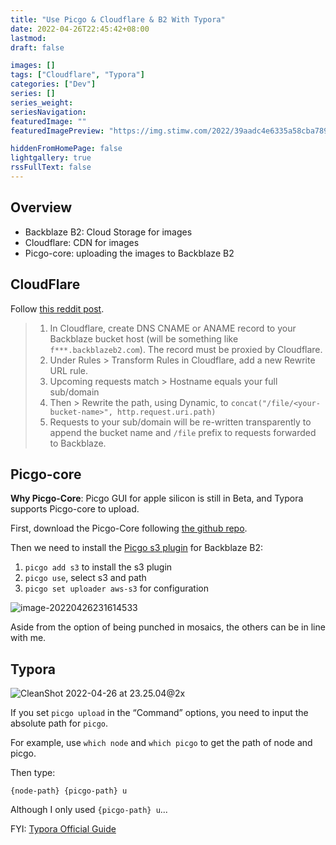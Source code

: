 ```yaml
---
title: "Use Picgo & Cloudflare & B2 With Typora"
date: 2022-04-26T22:45:42+08:00
lastmod: 
draft: false

images: []
tags: ["Cloudflare", "Typora"]
categories: ["Dev"]
series: []
series_weight:
seriesNavigation:
featuredImage: ""
featuredImagePreview: "https://img.stimw.com/2022/39aadc4e6335a58cba789328440a6eb5.png"

hiddenFromHomePage: false
lightgallery: true
rssFullText: false
---
```


## Overview

- Backblaze B2: Cloud Storage for images
- Cloudflare: CDN for images
- Picgo-core: uploading the images to Backblaze B2

## CloudFlare

Follow [this reddit post](https://www.reddit.com/r/backblaze/comments/i3t104/using_cloudflarebackblaze_b2_can_i_remove/).

> 1. In Cloudflare, create DNS CNAME or ANAME record to your Backblaze bucket host (will be something like `f***.backblazeb2.com`). The record must be proxied by Cloudflare.
> 2. Under Rules > Transform Rules in Cloudflare, add a new Rewrite URL rule.
> 3. Upcoming requests match > Hostname equals your full sub/domain
> 4. Then > Rewrite the path, using Dynamic, to `concat("/file/<your-bucket-name>", http.request.uri.path)`
> 5. Requests to your sub/domain will be re-written transparently to append the bucket name and `/file` prefix to requests forwarded to Backblaze.

## Picgo-core

**Why Picgo-Core**: Picgo GUI for apple silicon is still in Beta, and Typora supports Picgo-core to upload.

First, download the Picgo-Core following [the github repo](https://github.com/PicGo/PicGo-Core).

Then we need to install the [Picgo s3 plugin](https://github.com/wayjam/picgo-plugin-s3) for Backblaze B2:

1. `picgo add s3` to install the s3 plugin
2. `picgo use`, select s3 and path
3. `picgo set uploader aws-s3` for configuration

![image-20220426231614533](https://img.stimw.com/2022/30504fb67419564fa914591e85b37a57.png)

Aside from the option of being punched in mosaics, the others can be in line with me.

## Typora

![CleanShot 2022-04-26 at 23.25.04@2x](https://img.stimw.com/2022/39aadc4e6335a58cba789328440a6eb5.png)

If you set `picgo upload` in the “Command” options, you need to input the absolute path for `picgo`.

For example, use `which node` and `which picgo` to get the path of node and picgo.

Then type:

```
{node-path} {picgo-path} u
```

Although I only used `{picgo-path} u`...

FYI: [Typora Official Guide](https://support.typora.io/Upload-Image/#picgo-core-command-line-opensource)
